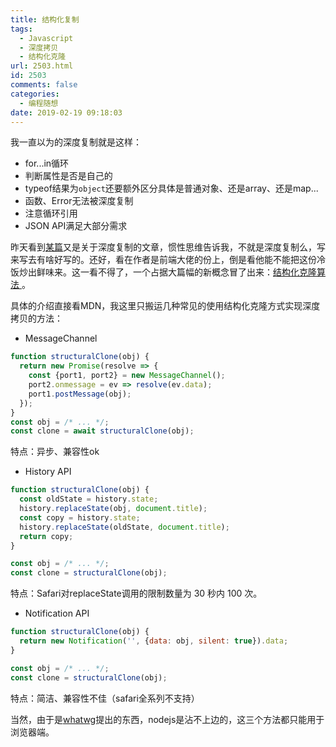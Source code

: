 ```yaml
---
title: 结构化复制
tags:
  - Javascript
  - 深度拷贝
  - 结构化克隆
url: 2503.html
id: 2503
comments: false
categories:
  - 编程随想
date: 2019-02-19 09:18:03
---
```


我一直以为的深度复制就是这样：
* for...in循环
* 判断属性是否是自己的
* typeof结果为`object`还要额外区分具体是普通对象、还是array、还是map...
* 函数、Error无法被深度复制
* 注意循环引用
* JSON API满足大部分需求

昨天看到[某篇](https://zhuanlan.zhihu.com/p/33489557)又是关于深度复制的文章，惯性思维告诉我，不就是深度复制么，写来写去有啥好写的。还好，看在作者是前端大佬的份上，倒是看他能不能把这份冷饭炒出鲜味来。这一看不得了，一个占据大篇幅的新概念冒了出来：[结构化克隆算法
](https://developer.mozilla.org/zh-CN/docs/Web/Guide/API/DOM/The_structured_clone_algorithm)。

具体的介绍直接看MDN，我这里只搬运几种常见的使用结构化克隆方式实现深度拷贝的方法：

- MessageChannel
```javascript
function structuralClone(obj) {
  return new Promise(resolve => {
    const {port1, port2} = new MessageChannel();
    port2.onmessage = ev => resolve(ev.data);
    port1.postMessage(obj);
  });
}
const obj = /* ... */;
const clone = await structuralClone(obj);
```

特点：异步、兼容性ok

- History API

```javascript
function structuralClone(obj) {
  const oldState = history.state;
  history.replaceState(obj, document.title);
  const copy = history.state;
  history.replaceState(oldState, document.title);
  return copy;
}

const obj = /* ... */;
const clone = structuralClone(obj); 
```

特点：Safari对replaceState调用的限制数量为 30 秒内 100 次。

- Notification API

```javascript
function structuralClone(obj) {
  return new Notification('', {data: obj, silent: true}).data;
}

const obj = /* ... */;
const clone = structuralClone(obj);
```
特点：简洁、兼容性不佳（safari全系列不支持）

当然，由于是[whatwg](https://html.spec.whatwg.org/multipage/structured-data.html#structuredserializeinternal)提出的东西，nodejs是沾不上边的，这三个方法都只能用于浏览器端。